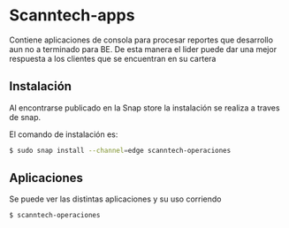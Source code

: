 # Scanntech-apps

Contiene aplicaciones de consola para procesar reportes que desarrollo aun no a terminado para BE.
De esta manera el lider puede dar una mejor respuesta a los clientes que se encuentran en su cartera

## Instalación

Al encontrarse publicado en la Snap store la instalación se realiza a traves de snap.

El comando de instalación es:

```bash
$ sudo snap install --channel=edge scanntech-operaciones
```

## Aplicaciones

Se puede ver las distintas aplicaciones y su uso corriendo

```bash
$ scanntech-operaciones
```